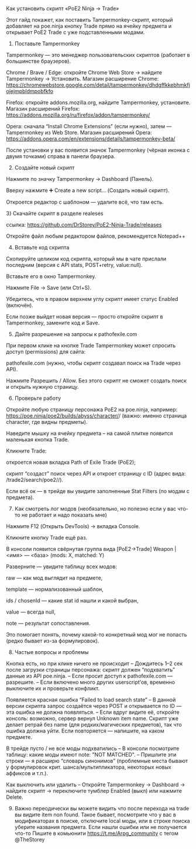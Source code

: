 Как установить скрипт «PoE2 Ninja → Trade»

Этот гайд покажет, как поставить Tampermonkey-скрипт, который добавляет на poe.ninja кнопку Trade прямо на ячейку предмета и открывает PoE2 Trade с уже подставленными модами.

1) Поставьте Tampermonkey

Tampermonkey — это менеджер пользовательских скриптов (работает в большинстве браузеров).

Chrome / Brave / Edge: откройте Chrome Web Store → найдите Tampermonkey → Установить.
Магазин расширение Chrome: https://chromewebstore.google.com/detail/tampermonkey/dhdgffkkebhmkfjojejmpbldmpobfkfo

Firefox: откройте addons.mozilla.org, найдите Tampermonkey, установите.
Магазин расширений Firefox: https://addons.mozilla.org/ru/firefox/addon/tampermonkey/

Opera: сначала “Install Chrome Extensions” (если нужно), затем — Tampermonkey из Web Store.
Магазин расширений Opera: https://addons.opera.com/en/extensions/details/tampermonkey-beta/

После установки у вас появится значок Tampermonkey (чёрная иконка с двумя точками) справа в панели браузера.

2) Создайте новый скрипт

Нажмите по значку Tampermonkey → Dashboard (Панель).

Вверху нажмите ➕ Create a new script… (Создать новый скрипт).

Откроется редактор с шаблоном — удалите всё, что там есть.

3} Скачайте скрипт в разделе realeses

ссылка: https://github.com/DrStorey/PoE2-Ninja-Trade/releases

Откройте файл любым редактором файлов, рекомендуется Notepad++

4) Вставьте код скрипта

Скопируйте целиком код скрипта, который мы в чате прислали последним (версия с API stats, POST+retry, value:null).

Вставьте его в окно Tampermonkey.

Нажмите File → Save (или Ctrl+S).

Убедитесь, что в правом верхнем углу скрипт имеет статус Enabled (включён).

Если позже выйдет новая версия — просто откройте скрипт в Tampermonkey, замените код и Save.

5) Дайте разрешение на запросы к pathofexile.com

При первом клике на кнопке Trade Tampermonkey может спросить доступ (permissions) для сайта:

pathofexile.com (нужно, чтобы скрипт создавал поиск на Trade через API).

Нажмите Разрешить / Allow. Без этого скрипт не сможет создать поиск и открыть нужную страницу.

6) Проверьте работу

Откройте любую страницу персонажа PoE2 на poe.ninja, например:
https://poe.ninja/poe2/builds/abyss/character/<account>/<charname>
(важно: именно страница character, где видны предметы).

Наведите мышку на ячейку предмета – на самой плитке появится маленькая кнопка Trade.

Кликните Trade:

откроется новая вкладка Path of Exile Trade (PoE2);

скрипт “создаст” поиск через API и откроет страницу с ID (адрес вида: /trade2/search/poe2/<league>/<id>).

Если всё ок — в трейде вы увидите заполненные Stat Filters (по модам с предмета).

7) Как смотреть лог модов (необязательно, но полезно если у вас что-то не работает и надо показать мне)

Нажмите F12 (Открыть DevTools) → вкладка Console.

Кликните кнопку Trade ещё раз.

В консоли появится свёрнутая группа вида
[PoE2→Trade] Weapon | <имя> — <база> (mods: X, matched: Y)

Разверните — увидите таблицу всех модов:

raw — как мод выглядит на предмете,

template — нормализованный шаблон,

ids / chosenId — какие stat id нашли и какой выбран,

value — всегда null,

note — результат сопоставления.

Это помогает понять, почему какой-то конкретный мод мог не попасть (редко бывает из-за формулировок).

8) Частые вопросы и проблемы

Кнопка есть, но при клике ничего не происходит
– Дождитесь 1–2 сек после загрузки страницы персонажа: скрипт должен “подхватить” данные из API poe.ninja.
– Если просит доступ к pathofexile.com — разрешите.
– Если включено много других userscript’ов, временно выключите их и проверьте конфликт.

Появляется красная ошибка “Failed to load search state”
– В данной версии скрипта запрос создаётся через POST и открывается по ID — эта ошибка не должна появляться.
– Если вдруг видите её, откройте консоль: возможно, сервер вернул Unknown item name. Скрипт уже делает ретрай без name (для редких/магических предметов), так что ошибка должна уйти. Если повторяется — напишите, на каком предмете.

В трейде пусто / не все моды подхватились
– В консоли посмотрите таблицу: какие моды имеют note: "NOT MATCHED".
– Пришлите эти строки — я расширю “словарь синонимов” (проблемные места бывают у формулировок крит. шанса/мультипликатора, некоторых новых аффиксов и т.п.).

Как выключить или удалить
– Откройте Tampermonkey → Dashboard → найдите скрипт → переключите тумблер Enabled (выкл) или нажмите Delete.

9) Важно переодически вы можете видить что после перехода на trade вы видите item non found.
Такое бывает, посмотрите что у вас в модификаторах в поиске, отключите local моды, или в строке поиска уберите названия предмета.
Если нашли ошибки или не получается что-то Пишите в комьюнити https://t.me/Arpg_community с тегом @TheStorey

